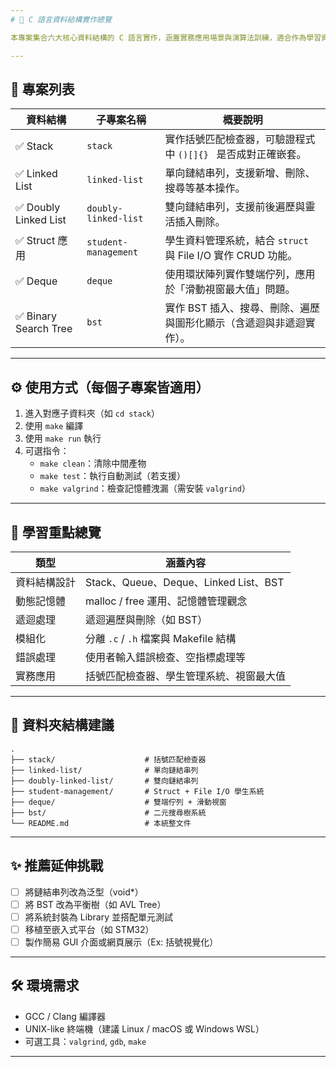 ```yaml
---
# 📘 C 語言資料結構實作總覽

本專案集合六大核心資料結構的 C 語言實作，涵蓋實務應用場景與演算法訓練，適合作為學習資料結構與 C 語言進階實作的參考範例。

---
```


## 🔖 專案列表

| 資料結構         | 子專案名稱             | 概要說明 |
|------------------|------------------------|----------|
| ✅ Stack         | `stack`                | 實作括號匹配檢查器，可驗證程式中 `()[]{} ` 是否成對正確嵌套。 |
| ✅ Linked List   | `linked-list`          | 單向鏈結串列，支援新增、刪除、搜尋等基本操作。 |
| ✅ Doubly Linked List | `doubly-linked-list`   | 雙向鏈結串列，支援前後遍歷與靈活插入刪除。 |
| ✅ Struct 應用   | `student-management`   | 學生資料管理系統，結合 `struct` 與 File I/O 實作 CRUD 功能。 |
| ✅ Deque         | `deque`                | 使用環狀陣列實作雙端佇列，應用於「滑動視窗最大值」問題。 |
| ✅ Binary Search Tree | `bst`                  | 實作 BST 插入、搜尋、刪除、遍歷與圖形化顯示（含遞迴與非遞迴實作）。 |

---

## ⚙️ 使用方式（每個子專案皆適用）

1. 進入對應子資料夾（如 `cd stack`）
2. 使用 `make` 編譯
3. 使用 `make run` 執行
4. 可選指令：
   - `make clean`：清除中間產物
   - `make test`：執行自動測試（若支援）
   - `make valgrind`：檢查記憶體洩漏（需安裝 `valgrind`）

---

## 🧠 學習重點總覽

| 類型 | 涵蓋內容 |
|------|----------|
| 資料結構設計 | Stack、Queue、Deque、Linked List、BST |
| 動態記憶體 | malloc / free 運用、記憶體管理觀念 |
| 遞迴處理 | 遞迴遍歷與刪除（如 BST） |
| 模組化 | 分離 `.c` / `.h` 檔案與 Makefile 結構 |
| 錯誤處理 | 使用者輸入錯誤檢查、空指標處理等 |
| 實務應用 | 括號匹配檢查器、學生管理系統、視窗最大值 |

---

## 📂 資料夾結構建議
```
.
├── stack/                    # 括號匹配檢查器
├── linked-list/              # 單向鏈結串列
├── doubly-linked-list/       # 雙向鏈結串列
├── student-management/       # Struct + File I/O 學生系統
├── deque/                    # 雙端佇列 + 滑動視窗
├── bst/                      # 二元搜尋樹系統
└── README.md                 # 本統整文件
```

---

## ✨ 推薦延伸挑戰

- [ ] 將鏈結串列改為泛型（void*）
- [ ] 將 BST 改為平衡樹（如 AVL Tree）
- [ ] 將系統封裝為 Library 並搭配單元測試
- [ ] 移植至嵌入式平台（如 STM32）
- [ ] 製作簡易 GUI 介面或網頁展示（Ex: 括號視覺化）

---

## 🛠️ 環境需求

- GCC / Clang 編譯器
- UNIX-like 終端機（建議 Linux / macOS 或 Windows WSL）
- 可選工具：`valgrind`, `gdb`, `make`

---
